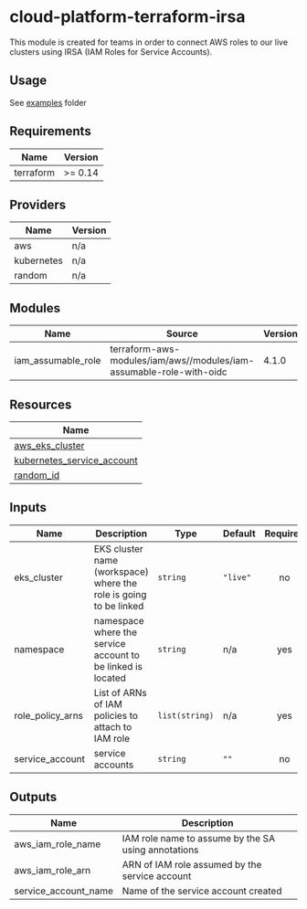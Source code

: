 # cloud-platform-terraform-irsa

This module is created for teams in order to connect AWS roles to our live clusters using IRSA (IAM Roles for Service Accounts). 

## Usage

See [examples](examples/) folder

<!--- BEGIN_TF_DOCS --->
## Requirements

| Name | Version |
|------|---------|
| terraform | >= 0.14 |

## Providers

| Name | Version |
|------|---------|
| aws | n/a |
| kubernetes | n/a |
| random | n/a |

## Modules

| Name | Source | Version |
|------|--------|---------|
| iam_assumable_role | terraform-aws-modules/iam/aws//modules/iam-assumable-role-with-oidc | 4.1.0 |

## Resources

| Name |
|------|
| [aws_eks_cluster](https://registry.terraform.io/providers/hashicorp/aws/latest/docs/data-sources/eks_cluster) |
| [kubernetes_service_account](https://registry.terraform.io/providers/hashicorp/kubernetes/latest/docs/resources/service_account) |
| [random_id](https://registry.terraform.io/providers/hashicorp/random/latest/docs/resources/id) |

## Inputs

| Name | Description | Type | Default | Required |
|------|-------------|------|---------|:--------:|
| eks\_cluster | EKS cluster name (workspace) where the role is going to be linked | `string` | `"live"` | no |
| namespace | namespace where the service account to be linked is located | `string` | n/a | yes |
| role\_policy\_arns | List of ARNs of IAM policies to attach to IAM role | `list(string)` | n/a | yes |
| service\_account | service accounts | `string` | `""` | no |

## Outputs

| Name | Description |
|------|-------------|
| aws\_iam\_role\_name | IAM role name to assume by the SA using annotations |
| aws\_iam\_role\_arn | ARN of IAM role assumed by the service account |
| service\_account\_name | Name of the service account created |

<!--- END_TF_DOCS --->
